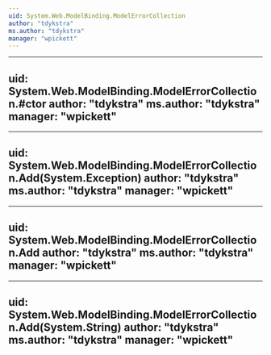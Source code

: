 ```yaml
---
uid: System.Web.ModelBinding.ModelErrorCollection
author: "tdykstra"
ms.author: "tdykstra"
manager: "wpickett"
---
```


---
uid: System.Web.ModelBinding.ModelErrorCollection.#ctor
author: "tdykstra"
ms.author: "tdykstra"
manager: "wpickett"
---

---
uid: System.Web.ModelBinding.ModelErrorCollection.Add(System.Exception)
author: "tdykstra"
ms.author: "tdykstra"
manager: "wpickett"
---

---
uid: System.Web.ModelBinding.ModelErrorCollection.Add
author: "tdykstra"
ms.author: "tdykstra"
manager: "wpickett"
---

---
uid: System.Web.ModelBinding.ModelErrorCollection.Add(System.String)
author: "tdykstra"
ms.author: "tdykstra"
manager: "wpickett"
---
